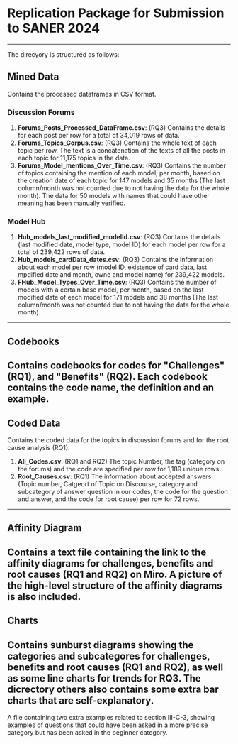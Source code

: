 # Replication Package for Submission to SANER 2024
---
The direcyory is structured as follows:
## Mined Data
Contains the processed dataframes in CSV format.
### Discussion Forums
1. **Forums_Posts_Processed_DataFrame.csv**: (RQ3) Contains the details for each post per row for a total of 34,019 rows of data.
2. **Forums_Topics_Corpus.csv**:			 (RQ3) Contains the whole text of each topic per row. The text is a concatenation of the texts of all the posts in each topic for 11,175 topics in the data.
3. **Forums_Model_mentions_Over_Time.csv**:  (RQ3) Contains the number of topics containing the mention of each model, per month, based on the creation date of each topic for 147 models and 35 months (The last column/month was not counted due to not having the data for the whole month). The data for 50 models with names that could have other meaning has been manually verified.

### Model Hub
1. **Hub_models_last_modified_modelId.csv**: (RQ3) Contains the details (last modified date, model type, model ID) for each model per row for a total of 239,422 rows of data.
2. **Hub_models_cardData_dates.csv**:		 (RQ3) Contains the information about each model per row (model ID, existence of card data, last mpdified date and month, owne and model name) for 239,422 models.
3. **FHub_Model_Types_Over_Time.csv**:  (RQ3) Contains the number of models with a certain base model, per month, based on the last modified date of each model for 171 models and 38 months (The last column/month was not counted due to not having the data for the whole month).

---
## Codebooks
Contains codebooks for codes for "Challenges" (RQ1), and "Benefits" (RQ2). Each codebook contains the code name, the definition and an example.
---
## Coded Data
Contains the coded data for the topics in discussion forums  and for the root cause analysis (RQ1). 
1. **All_Codes.csv**: (RQ1 and RQ2) The topic Number, the tag (category on the forums) and the code are specified per row for 1,189 unique rows.
2. **Root_Causes.csv**: (RQ1) The information about accepted answers (Topic number, Catgeort of Topic on Discourse, category and subcategory of answer question in our codes, the code for the question and answer, and the code for root cause) per row for 72 rows.
---
## Affinity Diagram
Contains a text file containing the link to the affinity diagrams for challenges, benefits and root causes (RQ1 and RQ2) on Miro. A picture of the high-level structure of the affinity diagrams is also included.
---
## Charts
Contains sunburst diagrams showing the categories and subcategores for challenges, benefits and root causes (RQ1 and RQ2), as well as some line charts for trends for RQ3. The dicrectory others also contains some extra bar charts that are self-explanatory.
---
A file containing two extra examples related to section III-C-3, showing examples of questions that could have been asked in a more precise category but has been asked in the beginner category.

